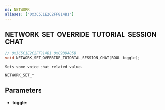 ```yaml
---
ns: NETWORK
aliases: ["0x3C5C1E2C2FF814B1"]
---
```

## NETWORK_SET_OVERRIDE_TUTORIAL_SESSION_CHAT

```c
// 0x3C5C1E2C2FF814B1 0xC9DDA85B
void NETWORK_SET_OVERRIDE_TUTORIAL_SESSION_CHAT(BOOL toggle);
```

```
Sets some voice chat related value.

NETWORK_SET_*
```

## Parameters
* **toggle**: 

